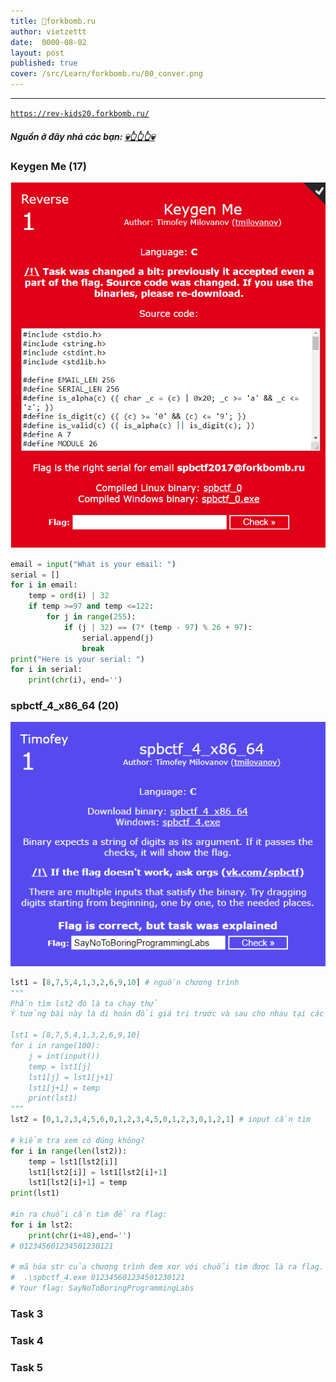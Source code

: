 ```yaml
---
title: 🐳forkbomb.ru
author: vietzettt
date:  0000-08-02
layout: post
published: true 
cover: /src/Learn/forkbomb.ru/00_conver.png
---
```


---

[`https://rev-kids20.forkbomb.ru/`](https://rev-kids20.forkbomb.ru/)

##### **Nguồn ở đây nhá các bạn:** [💀**👆👆👆**💀](https://github.com/vietzettt/vietzettt.github.io/tree/main/src/Learn/forkbomb.ru)

### Keygen Me (17)

![title task 17](/src/Learn/forkbomb.ru/17/task17_title.png)

```python
email = input("What is your email: ")
serial = []
for i in email:
    temp = ord(i) | 32
    if temp >=97 and temp <=122:
        for j in range(255):
            if (j | 32) == (7* (temp - 97) % 26 + 97):
                serial.append(j)
                break
print("Here is your serial: ")
for i in serial:
    print(chr(i), end='')
```

### spbctf_4_x86_64 (20)

![title task 20](/src/Learn/forkbomb.ru/20/task20_title.png)

```py
lst1 = [8,7,5,4,1,3,2,6,9,10] # nguồn chương trình
"""
Phần tìm lst2 đó là ta chạy thử
Ý tưởng bài này là di hoán đổi giá trị trước và sau cho nhau tại các vị trí trong chuỗi lst2 cần tìm -> làm sao cho lst1 được sắp xếp theo thứ tự

lst1 = [8,7,5,4,1,3,2,6,9,10]
for i in range(100):
    j = int(input())
    temp = lst1[j]
    lst1[j] = lst1[j+1]
    lst1[j+1] = temp
    print(lst1)
"""
lst2 = [0,1,2,3,4,5,6,0,1,2,3,4,5,0,1,2,3,0,1,2,1] # input cần tìm

# kiểm tra xem có đúng không?
for i in range(len(lst2)):
    temp = lst1[lst2[i]]
    lst1[lst2[i]] = lst1[lst2[i]+1] 
    lst1[lst2[i]+1] = temp
print(lst1)

#in ra chuỗi cần tìm để ra flag:
for i in lst2:
    print(chr(i+48),end='')
# 012345601234501230121

# mã hóa str của chương trình đem xor với chuỗi tìm được là ra flag. mà thôi đưa vào nó ra luôn nhé:
#  .\spbctf_4.exe 012345601234501230121
# Your flag: SayNoToBoringProgrammingLabs
```

### Task 3

### Task 4

### Task 5
